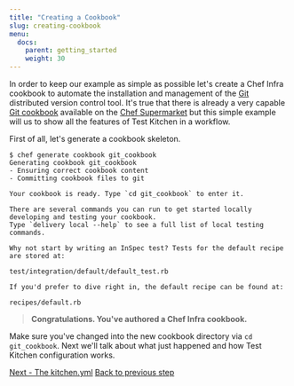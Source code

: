 ```yaml
---
title: "Creating a Cookbook"
slug: creating-cookbook
menu:
  docs:
    parent: getting_started
    weight: 30
---
```


In order to keep our example as simple as possible let's create a Chef Infra cookbook to automate the installation and management of the [Git](http://git-scm.com/) distributed version control tool. It's true that there is already a very capable [Git cookbook](https://supermarket.chef.io/cookbooks/git) available on the [Chef Supermarket](https://supermarket.chef.io/cookbooks) but this simple example will us to show all the features of Test Kitchen in a workflow.

First of all, let's generate a cookbook skeleton.

~~~
$ chef generate cookbook git_cookbook
Generating cookbook git_cookbook
- Ensuring correct cookbook content
- Committing cookbook files to git

Your cookbook is ready. Type `cd git_cookbook` to enter it.

There are several commands you can run to get started locally developing and testing your cookbook.
Type `delivery local --help` to see a full list of local testing commands.

Why not start by writing an InSpec test? Tests for the default recipe are stored at:

test/integration/default/default_test.rb

If you'd prefer to dive right in, the default recipe can be found at:

recipes/default.rb
~~~

> **Congratulations. You've authored a Chef Infra cookbook.**

Make sure you've changed into the new cookbook directory via `cd git_cookbook`. Next we'll talk about what just happened and how Test Kitchen configuration works.

<div class="sidebar--footer">
<a class="button primary-cta" href="/docs/getting-started/kitchen-yml">Next - The kitchen.yml</a>
<a class="sidebar--footer--back" href="/docs/getting-started/getting-help">Back to previous step</a>
</div>
